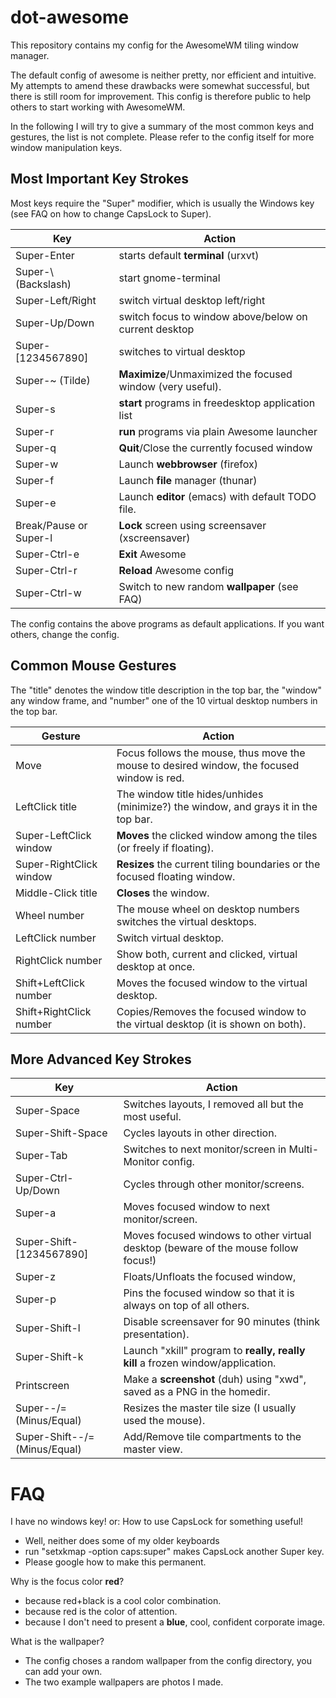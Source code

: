 dot-awesome
===========

This repository contains my config for the AwesomeWM tiling window manager.

The default config of awesome is neither pretty, nor efficient and intuitive. My attempts to amend these drawbacks were somewhat successful, but there is still room for improvement. This config is therefore public to help others to start working with AwesomeWM.

In the following I will try to give a summary of the most common keys and gestures, the list is not complete. Please refer to the config itself for more window manipulation keys.

## Most Important Key Strokes

Most keys require the "Super" modifier, which is usually the Windows key (see FAQ on how to change CapsLock to Super).

Key                 | Action
------------------- | ------------------------------------------------------
Super-Enter         | starts default **terminal** (urxvt)
Super-\ (Backslash) | start gnome-terminal
Super-Left/Right    | switch virtual desktop left/right
Super-Up/Down       | switch focus to window above/below on current desktop
Super-[1234567890]  | switches to virtual desktop
Super-~ (Tilde)     | **Maximize**/Unmaximized the focused window (very useful).
Super-s             | **start** programs in freedesktop application list
Super-r             | **run** programs via plain Awesome launcher
Super-q             | **Quit**/Close the currently focused window
Super-w             | Launch **webbrowser** (firefox)
Super-f             | Launch **file** manager (thunar)
Super-e             | Launch **editor** (emacs) with default TODO file.
Break/Pause or Super-l | **Lock** screen using screensaver (xscreensaver)
Super-Ctrl-e       | **Exit** Awesome
Super-Ctrl-r       | **Reload** Awesome config
Super-Ctrl-w       | Switch to new random **wallpaper** (see FAQ)
 
The config contains the above programs as default applications. If you want others, change the config.

## Common Mouse Gestures

The "title" denotes the window title description in the top bar, the "window" any window frame, and "number" one of the 10 virtual desktop numbers in the top bar.

Gesture                 | Action
----------------------- | --------------------------------------------------------------------------------------------
Move                    | Focus follows the mouse, thus move the mouse to desired window, the focused window is red.
LeftClick title         | The window title hides/unhides (minimize?) the window, and grays it in the top bar.
Super-LeftClick window  | **Moves** the clicked window among the tiles (or freely if floating).
Super-RightClick window | **Resizes** the current tiling boundaries or the focused floating window.
Middle-Click title      | **Closes** the window.
Wheel number            | The mouse wheel on desktop numbers switches the virtual desktops.
LeftClick number        | Switch virtual desktop.
RightClick number       | Show both, current and clicked, virtual desktop at once.
Shift+LeftClick number  | Moves the focused window to the virtual desktop.
Shift+RightClick number | Copies/Removes the focused window to the virtual desktop (it is shown on both).
 
## More Advanced Key Strokes
  
Key                           | Action
----------------------------- | ------------------------------------------------------
Super-Space                   | Switches layouts, I removed all but the most useful.
Super-Shift-Space             | Cycles layouts in other direction.
Super-Tab                     | Switches to next monitor/screen in Multi-Monitor config.
Super-Ctrl-Up/Down            | Cycles through other monitor/screens.
Super-a                       | Moves focused window to next monitor/screen.
Super-Shift-[1234567890]      | Moves focused windows to other virtual desktop (beware of the mouse follow focus!)
Super-z                       | Floats/Unfloats the focused window,
Super-p                       | Pins the focused window so that it is always on top of all others.
Super-Shift-l                 | Disable screensaver for 90 minutes (think presentation).
Super-Shift-k                 | Launch "xkill" program to **really, really kill** a frozen window/application.
Printscreen                   | Make a **screenshot** (duh) using "xwd", saved as a PNG in the homedir.
Super--/= (Minus/Equal)       | Resizes the master tile size (I usually used the mouse).
Super-Shift--/= (Minus/Equal) | Add/Remove tile compartments to the master view.

# FAQ

I have no windows key! or: How to use CapsLock for something useful!
 - Well, neither does some of my older keyboards
 - run "setxkmap -option caps:super" makes CapsLock another Super key.
 - Please google how to make this permanent.
 
Why is the focus color **red**?
 - because red+black is a cool color combination.
 - because red is the color of attention.
 - because I don't need to present a **blue**, cool, confident corporate image.

What is the wallpaper?
 - The config choses a random wallpaper from the config directory, you can add your own.
 - The two example wallpapers are photos I made.
